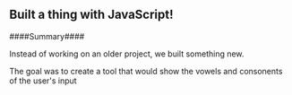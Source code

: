 ## Built a thing with JavaScript! ##

####Summary####

Instead of working on an older project, we built something new.

The goal was to create a tool that would show the vowels and consonents of the user's input